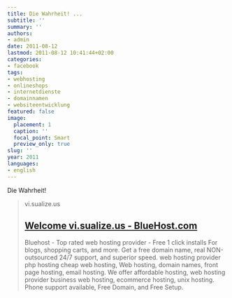 ```yaml
---
title: Die Wahrheit! ...
subtitle: ''
summary: ''
authors:
- admin
date: 2011-08-12
lastmod: 2011-08-12 10:41:44+02:00
categories:
- facebook
tags:
- webhosting
- onlineshops
- internetdienste
- domainnamen
- websiteentwicklung
featured: false
image:
  placement: 1
  caption: ''
  focal_point: Smart
  preview_only: true
slug: ''
year: 2011
languages:
- english
---
```


Die Wahrheit!
> vi.sualize.us
> ## [Welcome vi.sualize.us - BlueHost.com](http://vi.sualize.us/view/df495eb2194364f2f4330269abb84952/)
>
>Bluehost - Top rated web hosting provider - Free 1 click installs For blogs, shopping carts, and more. Get a free domain name, real NON-outsourced 24/7 support, and superior speed. web hosting provider php hosting cheap web hosting, Web hosting, domain names, front page hosting, email hosting.  We offer affordable hosting, web hosting provider business web hosting, ecommerce hosting, unix hosting.  Phone support available, Free Domain, and Free Setup.